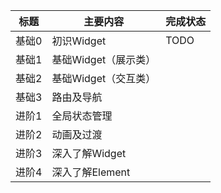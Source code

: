 | 标题  | 主要内容             | 完成状态 |
| ----- | -------------------- | -------- |
| 基础0 | 初识Widget           | TODO     |
| 基础1 | 基础Widget（展示类） |          |
| 基础2 | 基础Widget（交互类） |          |
| 基础3 | 路由及导航           |          |
| 进阶1 | 全局状态管理         |          |
| 进阶2 | 动画及过渡           |          |
| 进阶3 | 深入了解Widget       |          |
| 进阶4 | 深入了解Element      |          |


